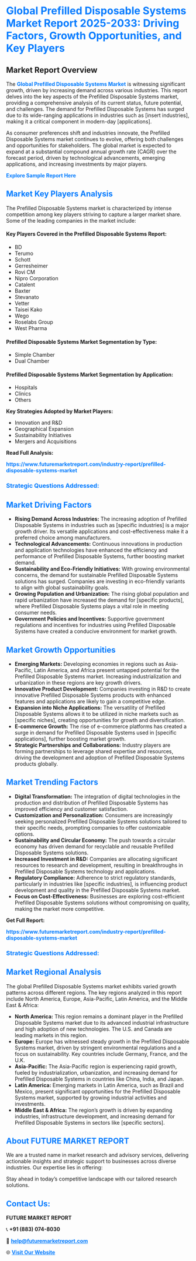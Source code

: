 <h1 style="color: #007BFF;">Global Prefilled Disposable Systems Market Report 2025-2033: Driving Factors, Growth Opportunities, and Key Players</h1>

<section id="overview">
<h2>Market Report Overview</h2>
<p>The <a href="https://www.futuremarketreport.com/industry-report/prefilled-disposable-systems-market" style="color: #007BFF; text-decoration: none;"><strong>Global Prefilled Disposable Systems Market</strong></a> is witnessing significant growth, driven by increasing demand across various industries. This report delves into the key aspects of the Prefilled Disposable Systems market, providing a comprehensive analysis of its current status, future potential, and challenges. The demand for Prefilled Disposable Systems has surged due to its wide-ranging applications in industries such as [insert industries], making it a critical component in modern-day [applications].</p>
<p>As consumer preferences shift and industries innovate, the Prefilled Disposable Systems market continues to evolve, offering both challenges and opportunities for stakeholders. The global market is expected to expand at a substantial compound annual growth rate (CAGR) over the forecast period, driven by technological advancements, emerging applications, and increasing investments by major players.</p>
</section>

<section id="overview">
<p><a href="https://www.futuremarketreport.com/request-sample/reportId=79975" style="color: #007BFF; text-decoration: none;"><strong>Explore Sample Report Here</strong></a></p>
</section>

<section id="key-players">
<h2 style="color: #007BFF;">Market Key Players Analysis</h2>
<p>The Prefilled Disposable Systems market is characterized by intense competition among key players striving to capture a larger market share. Some of the leading companies in the market include:</p>
<h4>Key Players Covered in the Prefilled Disposable Systems Report:</h4>
<ul><li>BD</li><li>Terumo</li><li>Schott</li><li>Gerresheimer</li><li>Rovi CM</li><li>Nipro Corporation</li><li>Catalent</li><li>Baxter</li><li>Stevanato</li><li>Vetter</li><li>Taisei Kako</li><li>Wego</li><li>Roselabs Group</li><li>West Pharma</li></ul>
<h4>Prefilled Disposable Systems Market Segmentation by Type:</h4>
<ul><li>Simple Chamber</li><li>Dual Chamber</li></ul>

<h4>Prefilled Disposable Systems Market Segmentation by Application:</h4>
<ul><li>Hospitals</li><li>Clinics</li><li>Others</li></ul>
<p><strong>Key Strategies Adopted by Market Players:</strong></p>
<ul>
<li>Innovation and R&D</li>
<li>Geographical Expansion</li>
<li>Sustainability Initiatives</li>
<li>Mergers and Acquisitions</li>
</ul>
</section>

<section>
<p><strong>Read Full Analysis: </strong></p><a href="https://www.futuremarketreport.com/industry-report/prefilled-disposable-systems-market" style="color: #007BFF; text-decoration: none;"><strong>https://www.futuremarketreport.com/industry-report/prefilled-disposable-systems-market</strong></a>
<h3 style="color: #007BFF;">Strategic Questions Addressed:</h3>
</section>

<section id="driving-factors">
<h2 style="color: #007BFF;">Market Driving Factors</h2>
<ul>
<li><strong>Rising Demand Across Industries:</strong> The increasing adoption of Prefilled Disposable Systems in industries such as [specific industries] is a major growth driver. Its versatile applications and cost-effectiveness make it a preferred choice among manufacturers.</li>
<li><strong>Technological Advancements:</strong> Continuous innovations in production and application technologies have enhanced the efficiency and performance of Prefilled Disposable Systems, further boosting market demand.</li>
<li><strong>Sustainability and Eco-Friendly Initiatives:</strong> With growing environmental concerns, the demand for sustainable Prefilled Disposable Systems solutions has surged. Companies are investing in eco-friendly variants to align with global sustainability goals.</li>
<li><strong>Growing Population and Urbanization:</strong> The rising global population and rapid urbanization have increased the demand for [specific products], where Prefilled Disposable Systems plays a vital role in meeting consumer needs.</li>
<li><strong>Government Policies and Incentives:</strong> Supportive government regulations and incentives for industries using Prefilled Disposable Systems have created a conducive environment for market growth.</li>
</ul>
</section>

<section id="growth-opportunities">
<h2 style="color: #007BFF;">Market Growth Opportunities</h2>
<ul>
<li><strong>Emerging Markets:</strong> Developing economies in regions such as Asia-Pacific, Latin America, and Africa present untapped potential for the Prefilled Disposable Systems market. Increasing industrialization and urbanization in these regions are key growth drivers.</li>
<li><strong>Innovative Product Development:</strong> Companies investing in R&D to create innovative Prefilled Disposable Systems products with enhanced features and applications are likely to gain a competitive edge.</li>
<li><strong>Expansion into Niche Applications:</strong> The versatility of Prefilled Disposable Systems allows it to be utilized in niche markets such as [specific niches], creating opportunities for growth and diversification.</li>
<li><strong>E-commerce Growth:</strong> The rise of e-commerce platforms has created a surge in demand for Prefilled Disposable Systems used in [specific applications], further boosting market growth.</li>
<li><strong>Strategic Partnerships and Collaborations:</strong> Industry players are forming partnerships to leverage shared expertise and resources, driving the development and adoption of Prefilled Disposable Systems products globally.</li>
</ul>
</section>

<section id="trending-factors">
<h2 style="color: #007BFF;">Market Trending Factors</h2>
<ul>
<li><strong>Digital Transformation:</strong> The integration of digital technologies in the production and distribution of Prefilled Disposable Systems has improved efficiency and customer satisfaction.</li>
<li><strong>Customization and Personalization:</strong> Consumers are increasingly seeking personalized Prefilled Disposable Systems solutions tailored to their specific needs, prompting companies to offer customizable options.</li>
<li><strong>Sustainability and Circular Economy:</strong> The push towards a circular economy has driven demand for recyclable and reusable Prefilled Disposable Systems solutions.</li>
<li><strong>Increased Investment in R&D:</strong> Companies are allocating significant resources to research and development, resulting in breakthroughs in Prefilled Disposable Systems technology and applications.</li>
<li><strong>Regulatory Compliance:</strong> Adherence to strict regulatory standards, particularly in industries like [specific industries], is influencing product development and quality in the Prefilled Disposable Systems market.</li>
<li><strong>Focus on Cost-Effectiveness:</strong> Businesses are exploring cost-efficient Prefilled Disposable Systems solutions without compromising on quality, making the market more competitive.</li>
</ul>
</section>

<section>
<p><strong>Get Full Report: </strong></p><a href="https://www.futuremarketreport.com/industry-report/prefilled-disposable-systems-market" style="color: #007BFF; text-decoration: none;"><strong>https://www.futuremarketreport.com/industry-report/prefilled-disposable-systems-market</strong></a>
<h3 style="color: #007BFF;">Strategic Questions Addressed:</h3>
</section>


<section id="regional-analysis">
<h2 style="color: #007BFF;">Market Regional Analysis</h2>
<p>The global Prefilled Disposable Systems market exhibits varied growth patterns across different regions. The key regions analyzed in this report include North America, Europe, Asia-Pacific, Latin America, and the Middle East & Africa:</p>
<ul>
<li><strong>North America:</strong> This region remains a dominant player in the Prefilled Disposable Systems market due to its advanced industrial infrastructure and high adoption of new technologies. The U.S. and Canada are leading markets in this region.</li>
<li><strong>Europe:</strong> Europe has witnessed steady growth in the Prefilled Disposable Systems market, driven by stringent environmental regulations and a focus on sustainability. Key countries include Germany, France, and the U.K.</li>
<li><strong>Asia-Pacific:</strong> The Asia-Pacific region is experiencing rapid growth, fueled by industrialization, urbanization, and increasing demand for Prefilled Disposable Systems in countries like China, India, and Japan.</li>
<li><strong>Latin America:</strong> Emerging markets in Latin America, such as Brazil and Mexico, present significant opportunities for the Prefilled Disposable Systems market, supported by growing industrial activities and investments.</li>
<li><strong>Middle East & Africa:</strong> The region’s growth is driven by expanding industries, infrastructure development, and increasing demand for Prefilled Disposable Systems in sectors like [specific sectors].</li>
</ul>
</section>

<footer>
<h2 style="color: #007BFF;">About FUTURE MARKET REPORT</h2>
<p>We are a trusted name in market research and advisory services, delivering actionable insights and strategic support to businesses across diverse industries. Our expertise lies in offering:</p>

<p>Stay ahead in today’s competitive landscape with our tailored research solutions.</p>

<h2 style="color: #007BFF;">Contact Us:</h2>
<p><strong>FUTURE MARKET REPORT</strong></p>
<p>📞 <strong>+91 (883) 074-8030</strong></p>
<p>📧 <strong><a href="mailto:help@futuremarketreport.com" style="color: #007BFF;">help@futuremarketreport.com</a></strong></p>
<p>🌐 <strong><a href="https://www.futuremarketreport.com/" style="color: #007BFF;">Visit Our Website</a></strong></p>
</footer>